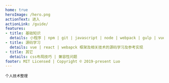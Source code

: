 ```yaml
---
home: true
heroImage: /hero.png
actionText: 进入
actionLink: /guide/
features:
- title: 基础知识
  details: 小程序 | npm | git | javascript | node | webpack | gulp | vue | react 基础学习记录
- title: 源码学习
  details: vue | react | webapck 框架及相关技术的源码学习及参考实现
- title: 其它
  details: css布局技巧 | 兼容性问题
footer: MIT Licensed | Copyright © 2019-present Luo
---
```

```
个人技术整理

```
